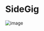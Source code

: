 # SideGig

![image](https://github.com/user-attachments/assets/56984ff6-4369-4444-8816-4765c3732e9f)

